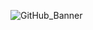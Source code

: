 ![GitHub_Banner](https://user-images.githubusercontent.com/100397833/160261848-bf78f305-5fd2-4529-b8a8-88cd7f4af4f6.jpg)
